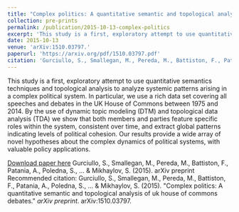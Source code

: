 ```yaml
---
title: "Complex politics: A quantitative semantic and topological analysis of uk house of commons debates."
collection: pre-prints
permalink: /publication/2015-10-13-complex-politics
excerpt: 'This study is a first, exploratory attempt to use quantitative semantics techniques and topological analysis to analyze systemic patterns arising in a complex political system. In particular, we use a rich data set covering all speeches and debates in the UK House of Commons between 1975 and 2014. By the use of dynamic topic modeling (DTM) and topological data analysis (TDA) we show that both members and parties feature specific roles within the system, consistent over time, and extract global patterns indicating levels of political cohesion. Our results provide a wide array of novel hypotheses about the complex dynamics of political systems, with valuable policy applications.'
date: 2015-10-13
venue: 'arXiv:1510.03797.'
paperurl: 'https://arxiv.org/pdf/1510.03797.pdf'
citation: 'Gurciullo, S., Smallegan, M., Pereda, M., Battiston, F., Patania, A., Poledna, S., ... & Mikhaylov, S. (2015). &quot;Complex politics: A quantitative semantic and topological analysis of uk house of commons debates.&quot; <i>arXiv preprint</i>. arXiv:1510.03797.'
---
```

This study is a first, exploratory attempt to use quantitative semantics techniques and topological analysis to analyze systemic patterns arising in a complex political system. In particular, we use a rich data set covering all speeches and debates in the UK House of Commons between 1975 and 2014. By the use of dynamic topic modeling (DTM) and topological data analysis (TDA) we show that both members and parties feature specific roles within the system, consistent over time, and extract global patterns indicating levels of political cohesion. Our results provide a wide array of novel hypotheses about the complex dynamics of political systems, with valuable policy applications.

[Download paper here](https://arxiv.org/pdf/1510.03797.pdf)
Gurciullo, S., Smallegan, M., Pereda, M., Battiston, F., Patania, A., Poledna, S., ... & Mikhaylov, S. (2015).  arXiv preprint 
Recommended citation: Gurciullo, S., Smallegan, M., Pereda, M., Battiston, F., Patania, A., Poledna, S., ... & Mikhaylov, S. (2015). "Complex politics: A quantitative semantic and topological analysis of uk house of commons debates." <i>arXiv preprint</i>. arXiv:1510.03797.

